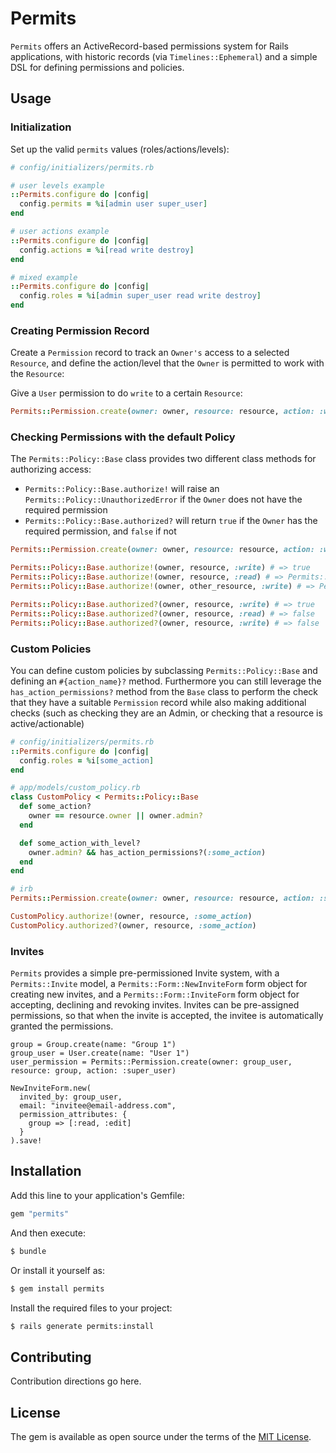 # Permits
`Permits` offers an ActiveRecord-based permissions system for Rails applications, with historic records (via `Timelines::Ephemeral`) and a simple DSL for defining permissions and policies.

## Usage
### Initialization
Set up the valid `permits` values (roles/actions/levels):
```ruby
# config/initializers/permits.rb

# user levels example
::Permits.configure do |config|
  config.permits = %i[admin user super_user]
end

# user actions example
::Permits.configure do |config|
  config.actions = %i[read write destroy]
end

# mixed example
::Permits.configure do |config|
  config.roles = %i[admin super_user read write destroy]
end
```

### Creating Permission Record
Create a `Permission` record to track an `Owner's` access to a selected `Resource`, and define the action/level that the `Owner` is permitted to work with the `Resource`:

Give a `User` permission to do `write` to a certain `Resource`:
```ruby
Permits::Permission.create(owner: owner, resource: resource, action: :write)
```

### Checking Permissions with the default Policy
The `Permits::Policy::Base` class provides two different class methods for authorizing access:
- `Permits::Policy::Base.authorize!` will raise an `Permits::Policy::UnauthorizedError` if the `Owner` does not have the required permission
- `Permits::Policy::Base.authorized?` will return `true` if the `Owner` has the required permission, and `false` if not


```ruby
Permits::Permission.create(owner: owner, resource: resource, action: :write)

Permits::Policy::Base.authorize!(owner, resource, :write) # => true
Permits::Policy::Base.authorize!(owner, resource, :read) # => Permits::Policy::UnauthorizedError
Permits::Policy::Base.authorize!(owner, other_resource, :write) # => Permits::Policy::UnauthorizedError

Permits::Policy::Base.authorized?(owner, resource, :write) # => true
Permits::Policy::Base.authorized?(owner, resource, :read) # => false
Permits::Policy::Base.authorized?(owner, resource, :write) # => false
```

### Custom Policies
You can define custom policies by subclassing `Permits::Policy::Base` and defining an `#{action_name}?` method. Furthermore you can still leverage the `has_action_permissions?` method from the `Base` class to perform the check that they have a suitable `Permission` record while also making additional checks (such as checking they are an Admin, or checking that a resource is active/actionable)

```ruby
# config/initializers/permits.rb
::Permits.configure do |config|
  config.roles = %i[some_action]
end

# app/models/custom_policy.rb
class CustomPolicy < Permits::Policy::Base
  def some_action?
    owner == resource.owner || owner.admin?
  end

  def some_action_with_level?
    owner.admin? && has_action_permissions?(:some_action)
  end
end

# irb
Permits::Permission.create(owner: owner, resource: resource, action: :some_action)

CustomPolicy.authorize!(owner, resource, :some_action)
CustomPolicy.authorized?(owner, resource, :some_action)
```

### Invites
`Permits` provides a simple pre-permissioned Invite system, with a `Permits::Invite` model, a `Permits::Form::NewInviteForm` form object for creating new invites, and a `Permits::Form::InviteForm` form object for accepting, declining and revoking invites. Invites can be pre-assigned permissions, so that when the invite is accepted, the invitee is automatically granted the permissions.

```irb
group = Group.create(name: "Group 1")
group_user = User.create(name: "User 1")
user_permission = Permits::Permission.create(owner: group_user, resource: group, action: :super_user)

NewInviteForm.new(
  invited_by: group_user,
  email: "invitee@email-address.com",
  permission_attributes: {
    group => [:read, :edit]
  }
).save!
```

## Installation
Add this line to your application's Gemfile:

```ruby
gem "permits"
```

And then execute:
```bash
$ bundle
```

Or install it yourself as:
```bash
$ gem install permits
```

Install the required files to your project:
```bash
$ rails generate permits:install
```

## Contributing
Contribution directions go here.

## License
The gem is available as open source under the terms of the [MIT License](https://opensource.org/licenses/MIT).
